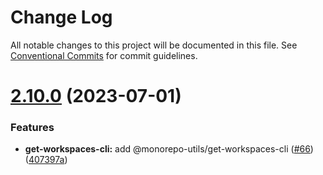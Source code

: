 # Change Log

All notable changes to this project will be documented in this file.
See [Conventional Commits](https://conventionalcommits.org) for commit guidelines.

# [2.10.0](https://github.com/azu/monorepo-utils/compare/v2.9.0...v2.10.0) (2023-07-01)


### Features

* **get-workspaces-cli:** add @monorepo-utils/get-workspaces-cli ([#66](https://github.com/azu/monorepo-utils/issues/66)) ([407397a](https://github.com/azu/monorepo-utils/commit/407397acb198df67118972695007037682fc36ee))
